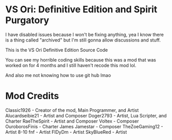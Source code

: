 # VS Ori: Definitive Edition and Spirit Purgatory
I have disabled issues because I won't be fixing anything, yea
I know there is a thing called "archived" but I'm still gonna
allow discussions and stuff.

This is the VS Ori Definitive Edition Source Code

You can see my horrible coding skills because this was a mod
that was worked on for 4 months and I still haven't
recode this mod lol.

And also me not knowing how to use git hub lmao
# Mod Credits
Classic1926 - Creator of the mod, Main Programmer, and Artist
Alucardseibie21 - Artist and Composer
Doger2793 - Artist, Lua Scripter, and Charter
RaeTheSpirit - Artist and Composer
Voltex - Composer
OuroborosFinis - Charter
James Jamestar - Composer
TheZoeGaming12 - Artist
8-10 fnf - Artist
FlDyDm - Artist
SkyBlueRed - Artist
